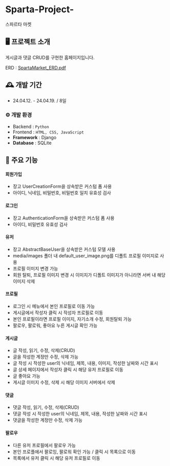 # Sparta-Project-
스파르타 마켓


## 🖥️ 프로젝트 소개
게시글과 댓글 CRUD를 구현한 홈페이지입니다.

ERD : 
[SpartaMarket_ERD.pdf](https://github.com/HyunHyoMin/spartamarket/files/14975149/SpartaMarket_ERD.pdf)


## 🕰️ 개발 기간
* 24.04.12. - 24.04.19. / 8일

### ⚙️ 개발 환경
- Backend : `Python`
- Frontend : `HTML, CSS, JavaScript`
- **Framework** : Django
- **Database** : SQLite

## 📌 주요 기능
#### 회원가입
- 장고 UserCreationForm을 상속받은 커스텀 폼 사용
- 아이디, 닉네임, 비밀번호, 비밀번호 일치 유효성 검사

#### 로그인
- 장고 AuthenticationForm을 상속받은 커스텀 폼 사용
- 아이디, 비밀번호 유효성 검사

#### 유저
 - 장고 AbstractBaseUser을 상속받은 커스텀 모델 사용
 - media/images 폴더 내 default_user_image.png를 디폴트 프로필 이미지로 사용
 - 프로필 이미지 변경 가능
 - 회원 탈퇴, 프로필 이미지 변경 시 이미지가 디폴트 이미지가 아니라면 서버 내 해당 이미지 삭제

#### 프로필
 - 로그인 시 메뉴에서 본인 프로필로 이동 가능
 - 게시글에서 작성자 클릭 시 작성자 프로필로 이동
 - 본인 프로필이라면 프로필 이미지, 자기소개 수정, 회원탈퇴 가능
 - 팔로우, 팔로워, 좋아요 누른 게시글 확인 가능

#### 게시글
- 글 작성, 읽기, 수정, 삭제(CRUD)
- 글을 작성한 계정만 수정, 삭제 가능
- 글 작성 시 작성한 user의 닉네임, 제목, 내용, 이미지, 작성한 날짜와 시간 표시
- 글 상세 페이지에서 작성자 클릭 시 해당 유저 프로필로 이동
- 글 좋아요 가능
- 게시글 이미지 수정, 삭제 시 해당 이미지 서버에서 삭제

#### 댓글
- 댓글 작성, 읽기, 수정, 삭제(CRUD)
- 댓글 작성 시 작성한 user의 닉네임, 제목, 내용, 작성한 날짜와 시간 표시
- 댓글을 작성한 계정만 수정, 삭제 가능

#### 팔로우
- 다른 유저 프로필에서 팔로우 가능
- 본인 프로플에서 팔로잉, 팔로워 확인 가능 / 클릭 시 목록으로 이동
- 목록에서 유저 클릭 시 해당 유저 프로필로 이동
